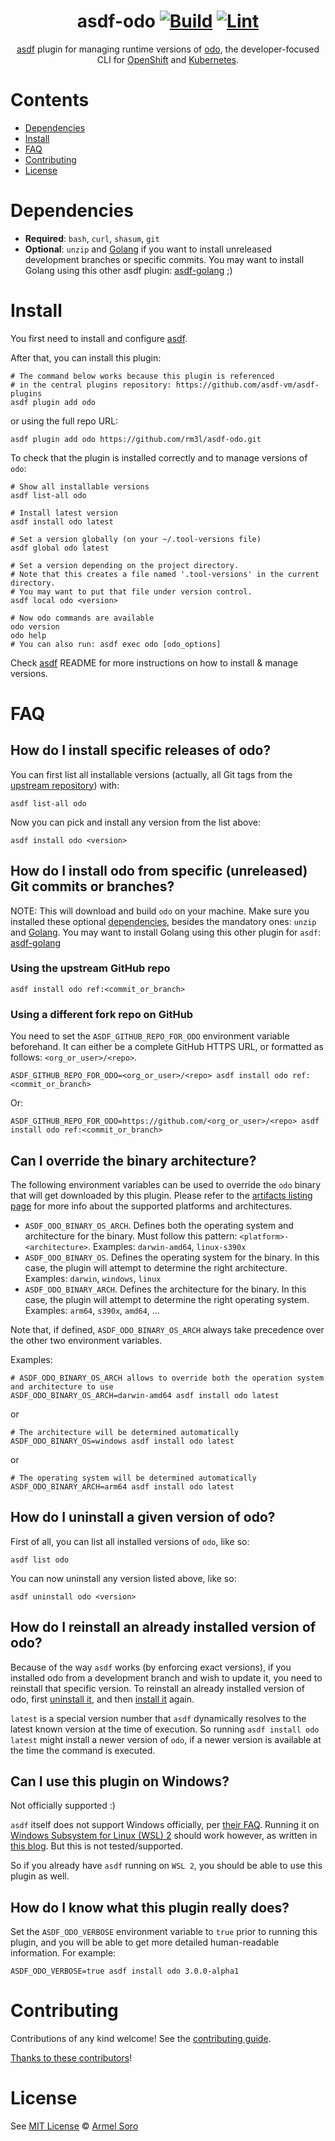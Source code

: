 <div align="center">

# asdf-odo [![Build](https://github.com/rm3l/asdf-odo/actions/workflows/build.yml/badge.svg)](https://github.com/rm3l/asdf-odo/actions/workflows/build.yml) [![Lint](https://github.com/rm3l/asdf-odo/actions/workflows/lint.yml/badge.svg)](https://github.com/rm3l/asdf-odo/actions/workflows/lint.yml)


[asdf](https://asdf-vm.com) plugin for managing runtime versions of [odo](https://odo.dev), the developer-focused CLI for [OpenShift](https://www.redhat.com/en/technologies/cloud-computing/openshift) and [Kubernetes](https://kubernetes.io/).

</div>

# Contents

- [Dependencies](#dependencies)
- [Install](#install)
- [FAQ](#FAQ)
- [Contributing](#contributing)
- [License](#license)

# Dependencies

- **Required**: `bash`, `curl`, `shasum`, `git`
- **Optional**: `unzip` and [Golang](https://go.dev/doc/install) if you want to install unreleased development branches or specific commits. You may want to install Golang using this other asdf plugin: [asdf-golang](https://github.com/kennyp/asdf-golang) ;)

# Install

You first need to install and configure [asdf](https://asdf-vm.com/guide/getting-started.html#_1-install-dependencies).

After that, you can install this plugin:

```shell
# The command below works because this plugin is referenced
# in the central plugins repository: https://github.com/asdf-vm/asdf-plugins
asdf plugin add odo
```

or using the full repo URL:

```shell
asdf plugin add odo https://github.com/rm3l/asdf-odo.git
```

To check that the plugin is installed correctly and to manage versions of `odo`:

```shell
# Show all installable versions
asdf list-all odo

# Install latest version
asdf install odo latest

# Set a version globally (on your ~/.tool-versions file)
asdf global odo latest

# Set a version depending on the project directory.
# Note that this creates a file named '.tool-versions' in the current directory.
# You may want to put that file under version control.
asdf local odo <version>

# Now odo commands are available
odo version
odo help
# You can also run: asdf exec odo [odo_options]
```

Check [asdf](https://github.com/asdf-vm/asdf) README for more instructions on how to
install & manage versions.

# FAQ

## How do I install specific releases of odo?

You can first list all installable versions (actually, all Git tags from the [upstream repository](https://github.com/redhat-developer/odo)) with:
```shell
asdf list-all odo
```

Now you can pick and install any version from the list above:
```shell
asdf install odo <version>
```

## How do I install odo from specific (unreleased) Git commits or branches?

NOTE: This will download and build `odo` on your machine. Make sure you installed these optional [dependencies](README.md#dependencies), besides the mandatory ones: `unzip` and [Golang](https://go.dev/doc/install). You may want to install Golang using this other plugin for `asdf`: [asdf-golang](https://github.com/kennyp/asdf-golang)

### Using the upstream GitHub repo
```shell
asdf install odo ref:<commit_or_branch>
```

### Using a different fork repo on GitHub
You need to set the `ASDF_GITHUB_REPO_FOR_ODO` environment variable beforehand. It can either be a complete GitHub HTTPS URL, or formatted as follows: `<org_or_user>/<repo>`.

```shell
ASDF_GITHUB_REPO_FOR_ODO=<org_or_user>/<repo> asdf install odo ref:<commit_or_branch>
```

Or:

```shell
ASDF_GITHUB_REPO_FOR_ODO=https://github.com/<org_or_user>/<repo> asdf install odo ref:<commit_or_branch>
```

## Can I override the binary architecture?

The following environment variables can be used to override the `odo` binary that will get downloaded by this plugin.
Please refer to the [artifacts listing page](https://developers.redhat.com/content-gateway/rest/mirror/pub/openshift-v4/clients/odo) for more info about the supported platforms and architectures.

- `ASDF_ODO_BINARY_OS_ARCH`. Defines both the operating system and architecture for the binary. Must follow this pattern: `<platform>-<architecture>`. Examples: `darwin-amd64`, `linux-s390x`
- `ASDF_ODO_BINARY_OS`. Defines the operating system for the binary. In this case, the plugin will attempt to determine the right architecture. Examples: `darwin`, `windows`, `linux`
- `ASDF_ODO_BINARY_ARCH`. Defines the architecture for the binary. In this case, the plugin will attempt to determine the right operating system. Examples: `arm64`, `s390x`, `amd64`, ...

Note that, if defined, `ASDF_ODO_BINARY_OS_ARCH` always take precedence over the other two environment variables.

Examples:

```shell
# ASDF_ODO_BINARY_OS_ARCH allows to override both the operation system and architecture to use
ASDF_ODO_BINARY_OS_ARCH=darwin-amd64 asdf install odo latest
```

or

```shell
# The architecture will be determined automatically
ASDF_ODO_BINARY_OS=windows asdf install odo latest
```

or

```shell
# The operating system will be determined automatically
ASDF_ODO_BINARY_ARCH=arm64 asdf install odo latest
```

## How do I uninstall a given version of odo?

First of all, you can list all installed versions of `odo`, like so:
```shell
asdf list odo
```

You can now uninstall any version listed above, like so:
```shell
asdf uninstall odo <version>
```

## How do I reinstall an already installed version of odo?
Because of the way `asdf` works (by enforcing exact versions), if you installed odo from a development branch and wish to update it, you need to reinstall that specific version.
To reinstall an already installed version of odo, first [uninstall it](README.md#how-do-i-uninstall-a-given-version-of-odo), and then [install it](README.md#install) again.

`latest` is a special version number that `asdf` dynamically resolves to the latest known version at the time of execution. So running `asdf install odo latest` might install a newer version of `odo`, if a newer version is available at the time the command is executed.

## Can I use this plugin on Windows?
Not officially supported :)

`asdf` itself does not support Windows officially, per [their FAQ](http://asdf-vm.com/learn-more/faq.html#faq).
Running it on [Windows Subsystem for Linux (WSL) 2](https://docs.microsoft.com/en-us/windows/wsl/about) should work however, as written in [this blog](https://www.joshfinnie.com/blog/setting_up_wsl_with_asdf/). But this is not tested/supported.

So if you already have `asdf` running on `WSL 2`, you should be able to use this plugin as well.

## How do I know what this plugin really does?

Set the `ASDF_ODO_VERBOSE` environment variable to `true` prior to running this plugin,
and you will be able to get more detailed human-readable information. For example:

```shell
ASDF_ODO_VERBOSE=true asdf install odo 3.0.0-alpha1
```

# Contributing

Contributions of any kind welcome! See the [contributing guide](contributing.md).

[Thanks to these contributors](https://github.com/rm3l/asdf-odo/graphs/contributors)!

# License

See [MIT License](LICENSE) © [Armel Soro](https://github.com/rm3l/)
